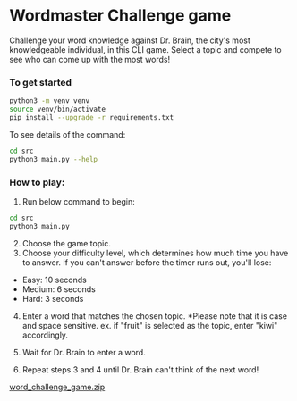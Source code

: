 # Wordmaster Challenge game

Challenge your word knowledge against Dr. Brain, the city's most knowledgeable individual, in this CLI game. Select a topic and compete to see who can come up with the most words!

### To get started

```sh
python3 -m venv venv
source venv/bin/activate
pip install --upgrade -r requirements.txt
```

To see details of the command:

```sh
cd src
python3 main.py --help
```

### How to play:

1. Run below command to begin:

```sh
cd src
python3 main.py
```

2. Choose the game topic.
3. Choose your difficulty level, which determines how much time you have to answer. If you can't answer before the timer runs out, you'll lose:

- Easy: 10 seconds
- Medium: 6 seconds
- Hard: 3 seconds

4. Enter a word that matches the chosen topic. \*Please note that it is case and space sensitive.
   ex. if "fruit" is selected as the topic, enter "kiwi" accordingly.

5. Wait for Dr. Brain to enter a word.
6. Repeat steps 3 and 4 until Dr. Brain can't think of the next word!


[word_challenge_game.zip](https://github.com/csa92225/cli-game/files/12593366/word_challenge_game.zip)
